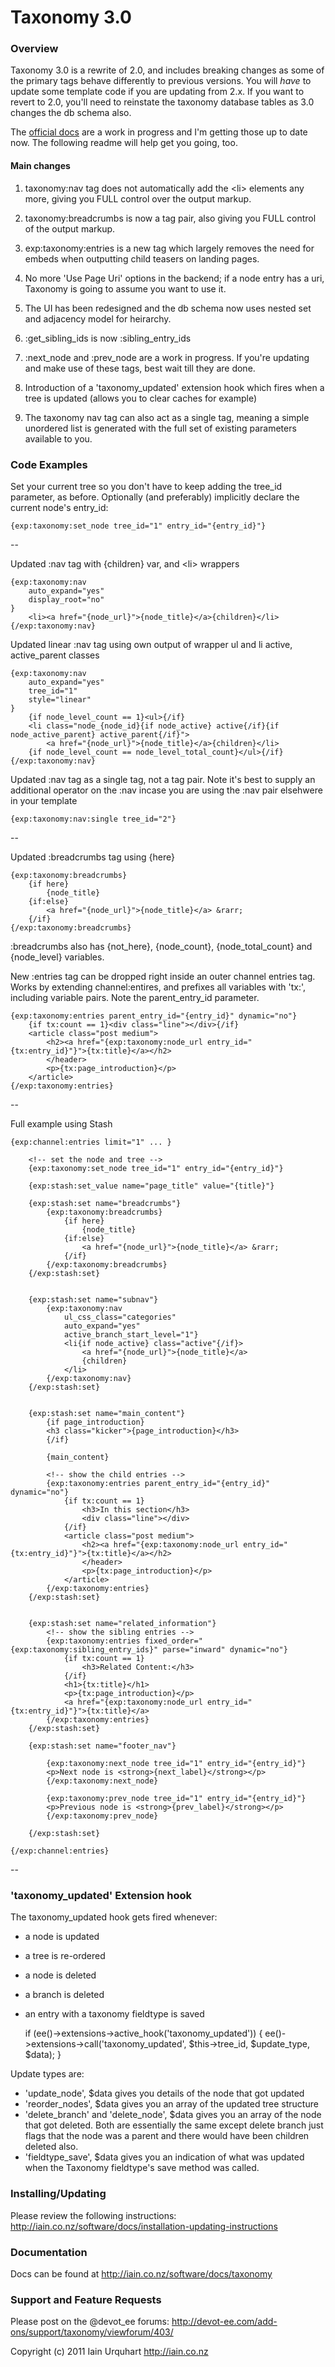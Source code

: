 # Taxonomy 3.0

### Overview

Taxonomy 3.0 is a rewrite of 2.0, and includes breaking changes as some of the primary tags behave differently to previous versions. You will *have* to update some template code if you are updating from 2.x. If you want to revert to 2.0, you'll need to reinstate the taxonomy database tables as 3.0 changes the db schema also.

The [official docs](http://iain.co.nz/software/docs/taxonomy-3.x) are a work in progress and I'm getting those up to date now. The following readme will help get you going, too.

#### Main changes

1. taxonomy:nav tag does not automatically add the &lt;li&gt; elements any more, giving you FULL control over the output markup.

2. taxonomy:breadcrumbs is now a tag pair, also giving you FULL control of the output markup.

3. exp:taxonomy:entries is a new tag which largely removes the need for embeds when outputting child teasers on landing pages.

4. No more 'Use Page Uri' options in the backend; if a node entry has a uri, Taxonomy is going to assume you want to use it.

5. The UI has been redesigned and the db schema now uses nested set and adjacency model for heirarchy.

4. :get_sibling_ids is now :sibling_entry_ids

5. :next_node and :prev_node are a work in progress. If you're updating and make use of these tags, best wait till they are done.

6. Introduction of a 'taxonomy_updated' extension hook which fires when a tree is updated (allows you to clear caches for example)

7. The taxonomy nav tag can also act as a single tag, meaning a simple unordered list is generated with the full set of existing parameters available to you.

### Code Examples

Set your current tree so you don't have to keep adding the tree_id parameter, as before. Optionally (and preferably) implicitly declare the current node's entry_id:

	{exp:taxonomy:set_node tree_id="1" entry_id="{entry_id}"}

--

Updated :nav tag with {children} var, and &lt;li&gt; wrappers

	{exp:taxonomy:nav 
		auto_expand="yes"
		display_root="no"
	}
		<li><a href="{node_url}">{node_title}</a>{children}</li>
	{/exp:taxonomy:nav}

Updated linear :nav tag using own output of wrapper ul and li active, active_parent classes

	{exp:taxonomy:nav 
	    auto_expand="yes"
	    tree_id="1"
	    style="linear"
	}
	    {if node_level_count == 1}<ul>{/if}
	    <li class="node_{node_id}{if node_active} active{/if}{if node_active_parent} active_parent{/if}">
	        <a href="{node_url}">{node_title}</a>{children}</li>
	    {if node_level_count == node_level_total_count}</ul>{/if}
	{/exp:taxonomy:nav}

Updated :nav tag as a single tag, not a tag pair. Note it's best to supply an additional operator on the :nav incase you are using the :nav pair elsehwere in your template

	{exp:taxonomy:nav:single tree_id="2"}

--

Updated :breadcrumbs tag using {here}

	{exp:taxonomy:breadcrumbs}
		{if here}
			{node_title}
		{if:else}
			<a href="{node_url}">{node_title}</a> &rarr; 
		{/if}
	{/exp:taxonomy:breadcrumbs}

:breadcrumbs also has {not_here}, {node_count}, {node_total_count} and {node_level} variables.

New :entries tag can be dropped right inside an outer channel entries tag. Works by extending channel:entires, and prefixes all variables with 'tx:', including variable pairs. Note the parent_entry_id parameter.

	{exp:taxonomy:entries parent_entry_id="{entry_id}" dynamic="no"}
		{if tx:count == 1}<div class="line"></div>{/if}
		<article class="post medium">
			<h2><a href="{exp:taxonomy:node_url entry_id="{tx:entry_id}"}">{tx:title}</a></h2>
			</header>
			<p>{tx:page_introduction}</p>
		</article>
	{/exp:taxonomy:entries}

--

Full example using Stash

	{exp:channel:entries limit="1" ... }

		<!-- set the node and tree -->
		{exp:taxonomy:set_node tree_id="1" entry_id="{entry_id}"}

		{exp:stash:set_value name="page_title" value="{title}"}

		{exp:stash:set name="breadcrumbs"}
			{exp:taxonomy:breadcrumbs}
				{if here}
					{node_title}
				{if:else}
					<a href="{node_url}">{node_title}</a> &rarr; 
				{/if}
			{/exp:taxonomy:breadcrumbs}
		{/exp:stash:set}


		{exp:stash:set name="subnav"}
			{exp:taxonomy:nav 
				ul_css_class="categories"
				auto_expand="yes"
				active_branch_start_level="1"}
				<li{if node_active} class="active"{/if}>
					<a href="{node_url}">{node_title}</a>
					{children}
				</li>
			{/exp:taxonomy:nav}
		{/exp:stash:set}


		{exp:stash:set name="main_content"}
			{if page_introduction}
			<h3 class="kicker">{page_introduction}</h3>
			{/if}

			{main_content}

			<!-- show the child entries -->
			{exp:taxonomy:entries parent_entry_id="{entry_id}" dynamic="no"}
				{if tx:count == 1}
					<h3>In this section</h3>
					<div class="line"></div>
				{/if}
				<article class="post medium">
					<h2><a href="{exp:taxonomy:node_url entry_id="{tx:entry_id}"}">{tx:title}</a></h2>
					</header>
					<p>{tx:page_introduction}</p>
				</article>
			{/exp:taxonomy:entries}
		{/exp:stash:set}


		{exp:stash:set name="related_information"}
			<!-- show the sibling entries -->
			{exp:taxonomy:entries fixed_order="{exp:taxonomy:sibling_entry_ids}" parse="inward" dynamic="no"}
				{if tx:count == 1}
					<h3>Related Content:</h3>
				{/if}
				<h1>{tx:title}</h1>
				<p>{tx:page_introduction}</p>
				<a href="{exp:taxonomy:node_url entry_id="{tx:entry_id}"}">{tx:title}</a>
			{/exp:taxonomy:entries}
		{/exp:stash:set}

		{exp:stash:set name="footer_nav"}

			{exp:taxonomy:next_node tree_id="1" entry_id="{entry_id}"}
			<p>Next node is <strong>{next_label}</strong></p>
			{/exp:taxonomy:next_node}

			{exp:taxonomy:prev_node tree_id="1" entry_id="{entry_id}"}
			<p>Previous node is <strong>{prev_label}</strong></p>
			{/exp:taxonomy:prev_node}

		{/exp:stash:set}

	{/exp:channel:entries}

--

### 'taxonomy_updated' Extension hook

The taxonomy_updated hook gets fired whenever:

* a node is updated
* a tree is re-ordered
* a node is deleted
* a branch is deleted
* an entry with a taxonomy fieldtype is saved

	if (ee()->extensions->active_hook('taxonomy_updated'))
	{
		ee()->extensions->call('taxonomy_updated', $this->tree_id, $update_type, $data);
	}

Update types are:

* 'update_node', $data gives you details of the node that got updated
* 'reorder_nodes', $data gives you an array of the updated tree structure
* 'delete_branch' and 'delete_node', $data gives you an array of the node that got deleted. Both are essentially the same except delete branch just flags that the node was a parent and there would have been children deleted also.
* 'fieldtype_save', $data gives you an indication of what was updated when the Taxonomy fieldtype's save method was called.

### Installing/Updating
Please review the following instructions: 
http://iain.co.nz/software/docs/installation-updating-instructions

### Documentation
Docs can be found at http://iain.co.nz/software/docs/taxonomy

### Support and Feature Requests
Please post on the @devot_ee forums:
http://devot-ee.com/add-ons/support/taxonomy/viewforum/403/

Copyright (c) 2011 Iain Urquhart
http://iain.co.nz